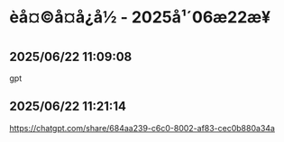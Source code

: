 # èå¤©å¤å¿å½ - 2025å¹´06æ22æ¥

## 2025/06/22 11:09:08
gpt

## 2025/06/22 11:21:14
https://chatgpt.com/share/684aa239-c6c0-8002-af83-cec0b880a34a
